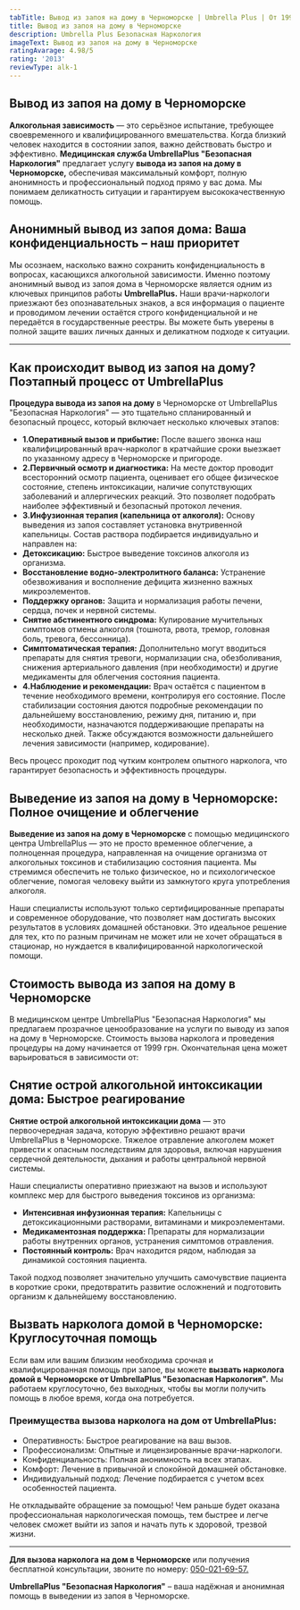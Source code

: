 ```yaml
---
tabTitle: Вывод из запоя на дому в Черноморске | Umbrella Plus | От 1999 грн
title: Вывод из запоя на дому в Черноморске
description: Umbrella Plus Безопасная Наркология
imageText: Вывод из запоя на дому в Черноморске
ratingAvarage: 4.98/5
rating: '2013'
reviewType: alk-1
---
```


## Вывод из запоя на дому в Черноморске

**Алкогольная зависимость** — это серьёзное испытание, требующее своевременного и квалифицированного вмешательства. Когда близкий человек находится в состоянии запоя, важно действовать быстро и эффективно. **Медицинская служба UmbrellaPlus "Безопасная Наркология"** предлагает услугу **вывода из запоя на дому в Черноморске,** обеспечивая максимальный комфорт, полную анонимность и профессиональный подход прямо у вас дома. Мы понимаем деликатность ситуации и гарантируем высококачественную помощь.

## Анонимный вывод из запоя дома: Ваша конфиденциальность – наш приоритет

Мы осознаем, насколько важно сохранить конфиденциальность в вопросах, касающихся алкогольной зависимости. Именно поэтому анонимный вывод из запоя дома в Черноморске является одним из ключевых принципов работы **UmbrellaPlus.** Наши врачи-наркологи приезжают без опознавательных знаков, а вся информация о пациенте и проводимом лечении остаётся строго конфиденциальной и не передаётся в государственные реестры. Вы можете быть уверены в полной защите ваших личных данных и деликатном подходе к ситуации.

***

## Как происходит вывод из запоя на дому? Поэтапный процесс от UmbrellaPlus

**Процедура вывода из запоя на дому** в Черноморске от UmbrellaPlus "Безопасная Наркология" — это тщательно спланированный и безопасный процесс, который включает несколько ключевых этапов:

* **1.Оперативный вызов и прибытие:** После вашего звонка наш квалифицированный врач-нарколог в кратчайшие сроки выезжает по указанному адресу в Черноморске и пригороде.
* **2.Первичный осмотр и диагностика:** На месте доктор проводит всесторонний осмотр пациента, оценивает его общее физическое состояние, степень интоксикации, наличие сопутствующих заболеваний и аллергических реакций. Это позволяет подобрать наиболее эффективный и безопасный протокол лечения.
* **3.Инфузионная терапия (капельница от алкоголя):** Основу выведения из запоя составляет установка внутривенной капельницы. Состав раствора подбирается индивидуально и направлен на:
* **Детоксикацию:** Быстрое выведение токсинов алкоголя из организма.
* **Восстановление водно-электролитного баланса:** Устранение обезвоживания и восполнение дефицита жизненно важных микроэлементов.
* **Поддержку органов:** Защита и нормализация работы печени, сердца, почек и нервной системы.
* **Снятие абстинентного синдрома:** Купирование мучительных симптомов отмены алкоголя (тошнота, рвота, тремор, головная боль, тревога, бессонница).
* **Симптоматическая терапия:** Дополнительно могут вводиться препараты для снятия тревоги, нормализации сна, обезболивания, снижения артериального давления (при необходимости) и другие медикаменты для облегчения состояния пациента.
* **4.Наблюдение и рекомендации:** Врач остаётся с пациентом в течение необходимого времени, контролируя его состояние. После стабилизации состояния даются подробные рекомендации по дальнейшему восстановлению, режиму дня, питанию и, при необходимости, назначаются поддерживающие препараты на несколько дней. Также обсуждаются возможности дальнейшего лечения зависимости (например, кодирование).

Весь процесс проходит под чутким контролем опытного нарколога, что гарантирует безопасность и эффективность процедуры.

## Выведение из запоя на дому в Черноморске: Полное очищение и облегчение

**Выведение из запоя на дому в Черноморске** с помощью медицинского центра UmbrellaPlus — это не просто временное облегчение, а полноценная процедура, направленная на очищение организма от алкогольных токсинов и стабилизацию состояния пациента. Мы стремимся обеспечить не только физическое, но и психологическое облегчение, помогая человеку выйти из замкнутого круга употребления алкоголя.

Наши специалисты используют только сертифицированные препараты и современное оборудование, что позволяет нам достигать высоких результатов в условиях домашней обстановки. Это идеальное решение для тех, кто по разным причинам не может или не хочет обращаться в стационар, но нуждается в квалифицированной наркологической помощи.

## Стоимость вывода из запоя на дому в Черноморске

В медицинском центре UmbrellaPlus "Безопасная Наркология" мы предлагаем прозрачное ценообразование на услуги по выводу из запоя на дому в Черноморске. Стоимость вызова нарколога и проведения процедуры на дому начинается от 1999 грн. Окончательная цена может варьироваться в зависимости от:

## Снятие острой алкогольной интоксикации дома: Быстрое реагирование

**Снятие острой алкогольной интоксикации дома** — это первоочередная задача, которую эффективно решают врачи UmbrellaPlus в Черноморске. Тяжелое отравление алкоголем может привести к опасным последствиям для здоровья, включая нарушения сердечной деятельности, дыхания и работы центральной нервной системы.

Наши специалисты оперативно приезжают на вызов и используют комплекс мер для быстрого выведения токсинов из организма:

* **Интенсивная инфузионная терапия:** Капельницы с детоксикационными растворами, витаминами и микроэлементами.
* **Медикаментозная поддержка:** Препараты для нормализации работы внутренних органов, устранения симптомов отравления.
* **Постоянный контроль:** Врач находится рядом, наблюдая за динамикой состояния пациента.

Такой подход позволяет значительно улучшить самочувствие пациента в короткие сроки, предотвратить развитие осложнений и подготовить организм к дальнейшему восстановлению.

## Вызвать нарколога домой в Черноморске: Круглосуточная помощь

Если вам или вашим близким необходима срочная и квалифицированная помощь при запое, вы можете **вызвать нарколога домой в Черноморске от UmbrellaPlus "Безопасная Наркология".** Мы работаем круглосуточно, без выходных, чтобы вы могли получить помощь в любое время, когда она потребуется.

### Преимущества вызова нарколога на дом от UmbrellaPlus:

* Оперативность: Быстрое реагирование на ваш вызов.
* Профессионализм: Опытные и лицензированные врачи-наркологи.
* Конфиденциальность: Полная анонимность на всех этапах.
* Комфорт: Лечение в привычной и спокойной домашней обстановке.
* Индивидуальный подход: Лечение подбирается с учетом всех особенностей пациента.

Не откладывайте обращение за помощью! Чем раньше будет оказана профессиональная наркологическая помощь, тем быстрее и легче человек сможет выйти из запоя и начать путь к здоровой, трезвой жизни.

***

**Для вызова нарколога на дом в Черноморске** или получения бесплатной консультации, звоните по номеру: [050-021-69-57.](tel:0500216957)

**UmbrellaPlus "Безопасная Наркология"** – ваша надёжная и анонимная помощь в выведении из запоя в Черноморске.
